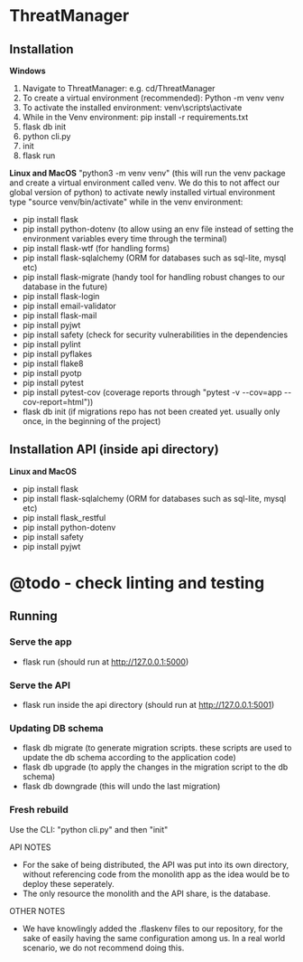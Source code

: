 # ThreatManager


## Installation

__Windows__
1) Navigate to ThreatManager: e.g. cd/ThreatManager
2) To create a virtual environment (recommended): Python -m venv venv
3) To activate the installed environment: venv\scripts\activate
4) While in the Venv environment: pip install -r requirements.txt
5) flask db init
6) python cli.py
7) init
8) flask run


__Linux and MacOS__
"python3 -m venv venv" (this will run the venv package and create a virtual environment called venv. We do this to not affect our global version of python)
to activate newly installed virtual environment type "source venv/bin/activate"
while in the venv environment:
- pip install flask
- pip install python-dotenv (to allow using an env file instead of setting the environment variables every time through the terminal)
- pip install flask-wtf (for handling forms)
- pip install flask-sqlalchemy (ORM for databases such as sql-lite, mysql etc)
- pip install flask-migrate (handy tool for handling robust changes to our database in the future)
- pip install flask-login
- pip install email-validator
- pip install flask-mail
- pip install pyjwt
- pip install safety (check for security vulnerabilities in the dependencies
- pip install pylint
- pip install pyflakes
- pip install flake8
- pip install pyotp
- pip install pytest
- pip install pytest-cov (coverage reports through "pytest -v --cov=app --cov-report=html"))
- flask db init (if migrations repo has not been created yet. usually only once, in the beginning of the project)


## Installation API (inside api directory)
__Linux and MacOS__
- pip install flask
- pip install flask-sqlalchemy (ORM for databases such as sql-lite, mysql etc)
- pip install flask_restful
- pip install python-dotenv
- pip install safety
- pip install pyjwt
# @todo - check linting and testing



## Running
### Serve the app
- flask run (should run at http://127.0.0.1:5000)

### Serve the API
- flask run inside the api directory (should run at http://127.0.0.1:5001)

### Updating DB schema
- flask db migrate (to generate migration scripts. these scripts are used to update the db schema according to the application code)
- flask db upgrade (to apply the changes in the migration script to the db schema)
- flask db downgrade (this will undo the last migration)

### Fresh rebuild
Use the CLI: "python cli.py" and then "init"


API NOTES
- For the sake of being distributed, the API was put into its own directory, without referencing code from the monolith app as the idea would be to deploy these seperately.
- The only resource the monolith and the API share, is the database.

OTHER NOTES
- We have knowlingly added the .flaskenv files to our repository, for the sake of easily having the same configuration among us. In a real world scenario, we do not recommend doing this.
